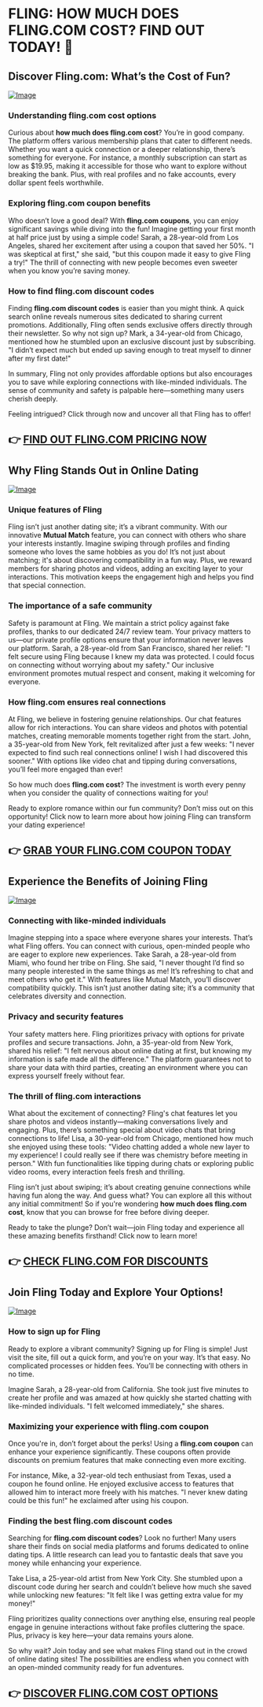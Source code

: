 # FLING: HOW MUCH DOES FLING.COM COST? FIND OUT TODAY! 💸

## Discover Fling.com: What’s the Cost of Fun?

[![Image](None)](https://gchaffi.com/R4pdY4pt)

### Understanding **fling.com cost** options

Curious about **how much does fling.com cost**? You’re in good company. The platform offers various membership plans that cater to different needs. Whether you want a quick connection or a deeper relationship, there’s something for everyone. For instance, a monthly subscription can start as low as $19.95, making it accessible for those who want to explore without breaking the bank. Plus, with real profiles and no fake accounts, every dollar spent feels worthwhile.

### Exploring **fling.com coupon** benefits

Who doesn’t love a good deal? With **fling.com coupons**, you can enjoy significant savings while diving into the fun! Imagine getting your first month at half price just by using a simple code! Sarah, a 28-year-old from Los Angeles, shared her excitement after using a coupon that saved her 50%. "I was skeptical at first," she said, "but this coupon made it easy to give Fling a try!" The thrill of connecting with new people becomes even sweeter when you know you’re saving money.

### How to find **fling.com discount codes**

Finding **fling.com discount codes** is easier than you might think. A quick search online reveals numerous sites dedicated to sharing current promotions. Additionally, Fling often sends exclusive offers directly through their newsletter. So why not sign up? Mark, a 34-year-old from Chicago, mentioned how he stumbled upon an exclusive discount just by subscribing. "I didn’t expect much but ended up saving enough to treat myself to dinner after my first date!" 

In summary, Fling not only provides affordable options but also encourages you to save while exploring connections with like-minded individuals. The sense of community and safety is palpable here—something many users cherish deeply.

Feeling intrigued? Click through now and uncover all that Fling has to offer!



## 👉 [FIND OUT FLING.COM PRICING NOW](https://gchaffi.com/R4pdY4pt)

## Why Fling Stands Out in Online Dating

[![Image](None)](https://gchaffi.com/R4pdY4pt)

### Unique features of Fling  
Fling isn’t just another dating site; it’s a vibrant community. With our innovative **Mutual Match** feature, you can connect with others who share your interests instantly. Imagine swiping through profiles and finding someone who loves the same hobbies as you do! It’s not just about matching; it's about discovering compatibility in a fun way. Plus, we reward members for sharing photos and videos, adding an exciting layer to your interactions. This motivation keeps the engagement high and helps you find that special connection.

### The importance of a safe community  
Safety is paramount at Fling. We maintain a strict policy against fake profiles, thanks to our dedicated 24/7 review team. Your privacy matters to us—our private profile options ensure that your information never leaves our platform. Sarah, a 28-year-old from San Francisco, shared her relief: "I felt secure using Fling because I knew my data was protected. I could focus on connecting without worrying about my safety." Our inclusive environment promotes mutual respect and consent, making it welcoming for everyone.

### How **fling.com** ensures real connections  
At Fling, we believe in fostering genuine relationships. Our chat features allow for rich interactions. You can share videos and photos with potential matches, creating memorable moments together right from the start. John, a 35-year-old from New York, felt revitalized after just a few weeks: "I never expected to find such real connections online! I wish I had discovered this sooner." With options like video chat and tipping during conversations, you’ll feel more engaged than ever!

So how much does **fling.com cost**? The investment is worth every penny when you consider the quality of connections waiting for you!

Ready to explore romance within our fun community? Don’t miss out on this opportunity! Click now to learn more about how joining Fling can transform your dating experience!



## 👉 [GRAB YOUR FLING.COM COUPON TODAY](https://gchaffi.com/R4pdY4pt)

## Experience the Benefits of Joining Fling

[![Image](None)](https://gchaffi.com/R4pdY4pt)

### Connecting with like-minded individuals  
Imagine stepping into a space where everyone shares your interests. That’s what Fling offers. You can connect with curious, open-minded people who are eager to explore new experiences. Take Sarah, a 28-year-old from Miami, who found her tribe on Fling. She said, "I never thought I’d find so many people interested in the same things as me! It’s refreshing to chat and meet others who get it." With features like Mutual Match, you’ll discover compatibility quickly. This isn’t just another dating site; it’s a community that celebrates diversity and connection.

### Privacy and security features  
Your safety matters here. Fling prioritizes privacy with options for private profiles and secure transactions. John, a 35-year-old from New York, shared his relief: "I felt nervous about online dating at first, but knowing my information is safe made all the difference." The platform guarantees not to share your data with third parties, creating an environment where you can express yourself freely without fear.

### The thrill of **fling.com** interactions  
What about the excitement of connecting? Fling's chat features let you share photos and videos instantly—making conversations lively and engaging. Plus, there’s something special about video chats that bring connections to life! Lisa, a 30-year-old from Chicago, mentioned how much she enjoyed using these tools: "Video chatting added a whole new layer to my experience! I could really see if there was chemistry before meeting in person." With fun functionalities like tipping during chats or exploring public video rooms, every interaction feels fresh and thrilling.

Fling isn’t just about swiping; it’s about creating genuine connections while having fun along the way. And guess what? You can explore all this without any initial commitment! So if you're wondering **how much does fling.com cost**, know that you can browse for free before diving deeper.

Ready to take the plunge? Don’t wait—join Fling today and experience all these amazing benefits firsthand! Click now to learn more!



## 👉 [CHECK FLING.COM FOR DISCOUNTS](https://gchaffi.com/R4pdY4pt)

## Join Fling Today and Explore Your Options!

[![Image](None)](https://gchaffi.com/R4pdY4pt)

### How to sign up for Fling
Ready to explore a vibrant community? Signing up for Fling is simple! Just visit the site, fill out a quick form, and you’re on your way. It’s that easy. No complicated processes or hidden fees. You’ll be connecting with others in no time. 

Imagine Sarah, a 28-year-old from California. She took just five minutes to create her profile and was amazed at how quickly she started chatting with like-minded individuals. "I felt welcomed immediately," she shares. 

### Maximizing your experience with **fling.com coupon**
Once you're in, don’t forget about the perks! Using a **fling.com coupon** can enhance your experience significantly. These coupons often provide discounts on premium features that make connecting even more exciting.

For instance, Mike, a 32-year-old tech enthusiast from Texas, used a coupon he found online. He enjoyed exclusive access to features that allowed him to interact more freely with his matches. "I never knew dating could be this fun!" he exclaimed after using his coupon.

### Finding the best **fling.com discount codes**
Searching for **fling.com discount codes**? Look no further! Many users share their finds on social media platforms and forums dedicated to online dating tips. A little research can lead you to fantastic deals that save you money while enhancing your experience.

Take Lisa, a 25-year-old artist from New York City. She stumbled upon a discount code during her search and couldn’t believe how much she saved while unlocking new features: "It felt like I was getting extra value for my money!" 

Fling prioritizes quality connections over anything else, ensuring real people engage in genuine interactions without fake profiles cluttering the space. Plus, privacy is key here—your data remains yours alone.

So why wait? Join today and see what makes Fling stand out in the crowd of online dating sites! The possibilities are endless when you connect with an open-minded community ready for fun adventures.



## 👉 [DISCOVER FLING.COM COST OPTIONS](https://gchaffi.com/R4pdY4pt)